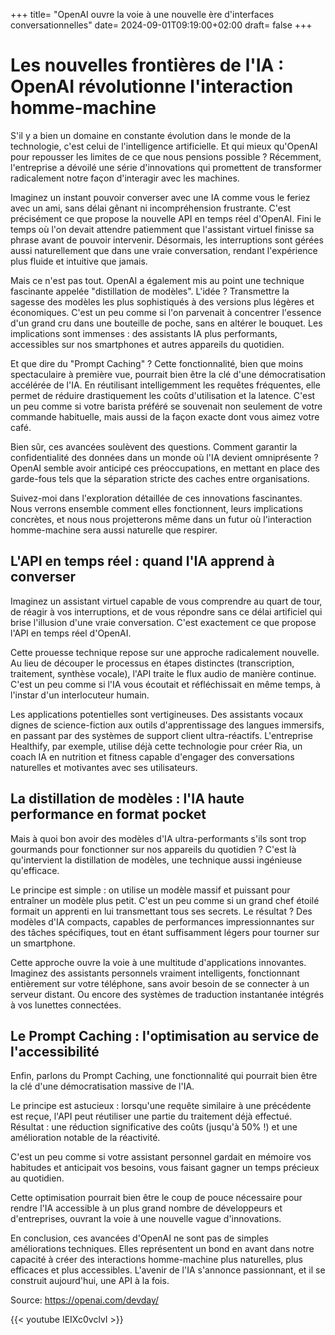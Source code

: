 +++
title= "OpenAI ouvre la voie à une nouvelle ère d'interfaces conversationnelles"
date= 2024-09-01T09:19:00+02:00
draft= false
+++

# Les nouvelles frontières de l'IA : OpenAI révolutionne l'interaction homme-machine

S'il y a bien un domaine en constante évolution dans le monde de la technologie, c'est celui de l'intelligence artificielle. Et qui mieux qu'OpenAI pour repousser les limites de ce que nous pensions possible ? Récemment, l'entreprise a dévoilé une série d'innovations qui promettent de transformer radicalement notre façon d'interagir avec les machines.

Imaginez un instant pouvoir converser avec une IA comme vous le feriez avec un ami, sans délai gênant ni incompréhension frustrante. C'est précisément ce que propose la nouvelle API en temps réel d'OpenAI. Fini le temps où l'on devait attendre patiemment que l'assistant virtuel finisse sa phrase avant de pouvoir intervenir. Désormais, les interruptions sont gérées aussi naturellement que dans une vraie conversation, rendant l'expérience plus fluide et intuitive que jamais.

Mais ce n'est pas tout. OpenAI a également mis au point une technique fascinante appelée "distillation de modèles". L'idée ? Transmettre la sagesse des modèles les plus sophistiqués à des versions plus légères et économiques. C'est un peu comme si l'on parvenait à concentrer l'essence d'un grand cru dans une bouteille de poche, sans en altérer le bouquet. Les implications sont immenses : des assistants IA plus performants, accessibles sur nos smartphones et autres appareils du quotidien.

Et que dire du "Prompt Caching" ? Cette fonctionnalité, bien que moins spectaculaire à première vue, pourrait bien être la clé d'une démocratisation accélérée de l'IA. En réutilisant intelligemment les requêtes fréquentes, elle permet de réduire drastiquement les coûts d'utilisation et la latence. C'est un peu comme si votre barista préféré se souvenait non seulement de votre commande habituelle, mais aussi de la façon exacte dont vous aimez votre café.

Bien sûr, ces avancées soulèvent des questions. Comment garantir la confidentialité des données dans un monde où l'IA devient omniprésente ? OpenAI semble avoir anticipé ces préoccupations, en mettant en place des garde-fous tels que la séparation stricte des caches entre organisations.

Suivez-moi dans l'exploration détaillée de ces innovations fascinantes. Nous verrons ensemble comment elles fonctionnent, leurs implications concrètes, et nous nous projetterons même dans un futur où l'interaction homme-machine sera aussi naturelle que respirer.

## L'API en temps réel : quand l'IA apprend à converser

Imaginez un assistant virtuel capable de vous comprendre au quart de tour, de réagir à vos interruptions, et de vous répondre sans ce délai artificiel qui brise l'illusion d'une vraie conversation. C'est exactement ce que propose l'API en temps réel d'OpenAI.

Cette prouesse technique repose sur une approche radicalement nouvelle. Au lieu de découper le processus en étapes distinctes (transcription, traitement, synthèse vocale), l'API traite le flux audio de manière continue. C'est un peu comme si l'IA vous écoutait et réfléchissait en même temps, à l'instar d'un interlocuteur humain.

Les applications potentielles sont vertigineuses. Des assistants vocaux dignes de science-fiction aux outils d'apprentissage des langues immersifs, en passant par des systèmes de support client ultra-réactifs. L'entreprise Healthify, par exemple, utilise déjà cette technologie pour créer Ria, un coach IA en nutrition et fitness capable d'engager des conversations naturelles et motivantes avec ses utilisateurs.

## La distillation de modèles : l'IA haute performance en format pocket

Mais à quoi bon avoir des modèles d'IA ultra-performants s'ils sont trop gourmands pour fonctionner sur nos appareils du quotidien ? C'est là qu'intervient la distillation de modèles, une technique aussi ingénieuse qu'efficace.

Le principe est simple : on utilise un modèle massif et puissant pour entraîner un modèle plus petit. C'est un peu comme si un grand chef étoilé formait un apprenti en lui transmettant tous ses secrets. Le résultat ? Des modèles d'IA compacts, capables de performances impressionnantes sur des tâches spécifiques, tout en étant suffisamment légers pour tourner sur un smartphone.

Cette approche ouvre la voie à une multitude d'applications innovantes. Imaginez des assistants personnels vraiment intelligents, fonctionnant entièrement sur votre téléphone, sans avoir besoin de se connecter à un serveur distant. Ou encore des systèmes de traduction instantanée intégrés à vos lunettes connectées.

## Le Prompt Caching : l'optimisation au service de l'accessibilité

Enfin, parlons du Prompt Caching, une fonctionnalité qui pourrait bien être la clé d'une démocratisation massive de l'IA.

Le principe est astucieux : lorsqu'une requête similaire à une précédente est reçue, l'API peut réutiliser une partie du traitement déjà effectué. Résultat : une réduction significative des coûts (jusqu'à 50% !) et une amélioration notable de la réactivité.

C'est un peu comme si votre assistant personnel gardait en mémoire vos habitudes et anticipait vos besoins, vous faisant gagner un temps précieux au quotidien.

Cette optimisation pourrait bien être le coup de pouce nécessaire pour rendre l'IA accessible à un plus grand nombre de développeurs et d'entreprises, ouvrant la voie à une nouvelle vague d'innovations.

En conclusion, ces avancées d'OpenAI ne sont pas de simples améliorations techniques. Elles représentent un bond en avant dans notre capacité à créer des interactions homme-machine plus naturelles, plus efficaces et plus accessibles. L'avenir de l'IA s'annonce passionnant, et il se construit aujourd'hui, une API à la fois.


Source: https://openai.com/devday/

{{< youtube IEIXc0vclvI >}}
